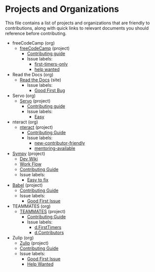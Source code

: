 # Projects and Organizations

This file contains a list of projects and organizations that are friendly to
contributions, along with quick links to relevant documents you should reference
before contributing.

- freeCodeCamp (org)
    - [freeCodeCamp](https://github.com/FreeCodeCamp/FreeCodeCamp/) (project)
        - [Contributing guide](https://github.com/FreeCodeCamp/FreeCodeCamp/blob/staging/CONTRIBUTING.md)
        - Issue labels:
            - [first-timers-only](https://github.com/FreeCodeCamp/FreeCodeCamp/issues?q=is%3Aopen+is%3Aissue+label%3Afirst-timers-only)
            - [help wanted](https://github.com/freeCodeCamp/freeCodeCamp/issues?q=is%3Aopen+is%3Aissue+label%3A%22help+wanted%22)
- Read the Docs (org)
    - [Read the Docs](http://docs.readthedocs.io/en/latest/index.html) (site)
        - Issue labels:
            - [Good First Bug](https://github.com/rtfd/readthedocs.org/issues?q=is%3Aopen+is%3Aissue+label%3A%22Good+First+Bug%22)
- Servo (org)
    - [Servo](https://starters.servo.org/) (project)
        - [Contributing guide](https://github.com/servo/servo/blob/master/CONTRIBUTING.md)
        - Issue labels:
            - [Easy](https://github.com/servo/servo/issues?q=is%3Aissue+is%3Aopen+label%3AE-easy)
- nteract (org)
    - [nteract](https://github.com/nteract/nteract) (project)
        - [Contributing Guide](https://github.com/nteract/nteract/blob/master/CONTRIBUTING.md)
        - Issue labels:
            - [new-contributor-friendly](https://github.com/search?utf8=%E2%9C%93&q=user%3Anteract+is%3Aissue+is%3Aopen+is%3Anew-contributor-friendly)
            - [mentoring-available](https://github.com/search?utf8=%E2%9C%93&q=user%3Anteract+is%3Aissue+is%3Aopen+is%3Amentoring-available)
- [Sympy](https://github.com/sympy/sympy) (project)
    - [Dev Wiki](https://github.com/sympy/sympy/wiki#development)
    - [Work Flow](https://github.com/sympy/sympy/wiki/Development-workflow)
    - [Contributing Guide](https://github.com/sympy/sympy/wiki/Introduction-to-contributing)
    - Issue labels:
        - [Easy to fix](https://github.com/sympy/sympy/issues?q=is%3Aissue+is%3Aopen+label%3A%22Easy+to+Fix%22)
- [Babel](https://github.com/babel/babel) (project)
    - [Contributing Guide](https://github.com/babel/babel/blob/master/CONTRIBUTING.md)
    - Issue labels:
        - [Good First Issue](https://github.com/babel/babel/issues?q=is%3Aissue+is%3Aopen+label%3A%22good+first+issue%22)
- TEAMMATES (org)
    - [TEAMMATES](https://github.com/TEAMMATES/teammates) (project)
        - [Contributing Guide](https://github.com/TEAMMATES/teammates/blob/master/docs/orientation-guide.md)
        - Issue labels:
            - [d.FirstTimers](https://github.com/TEAMMATES/teammates/issues?q=is%3Aopen+is%3Aissue+label%3Ad.FirstTimers)
            - [d.Contributors](https://github.com/TEAMMATES/teammates/issues?q=is%3Aopen+is%3Aissue+label%3Ad.Contributors)
- Zulip (org)
    - [Zulip](https://github.com/zulip) (project)
    - [Contributing Guide](https://github.com/zulip/zulip/blob/master/CONTRIBUTING.md)
    - Issue labels:
       - [Good First Issue](https://github.com/zulip/zulip/issues?q=is%3Aissue+is%3Aopen+label%3A%22good+first+issue%22)
       - [Help Wanted](https://github.com/zulip/zulip/issues?q=is%3Aissue+is%3Aopen+label%3A%22help+wanted%22)
